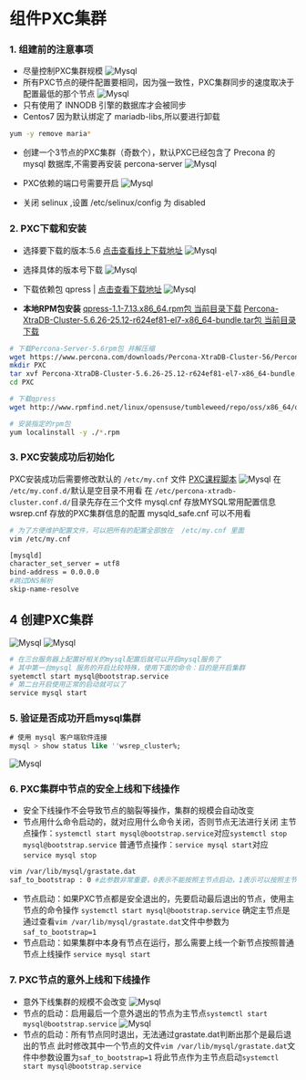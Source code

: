# 组件PXC集群
### 1. 组建前的注意事项
- 尽量控制PXC集群规模
![Mysql](./images/3-1.png)
- 所有PXC节点的硬件配置要相同，因为强一致性，PXC集群同步的速度取决于配置最低的那个节点
![Mysql](./images/3-2.png)
- 只有使用了 INNODB 引擎的数据库才会被同步
- Centos7 因为默认绑定了 mariadb-libs,所以要进行卸载
```bash
yum -y remove maria*
```
- 创建一个3节点的PXC集群（奇数个），默认PXC已经包含了 Precona 的 mysql 数据库,不需要再安装 percona-server
![Mysql](./images/3-3.png)

- PXC依赖的端口号需要开启
![Mysql](./images/3-4.png)

- 关闭 selinux ,设置 /etc/selinux/config 为 disabled

### 2. PXC下载和安装
- 选择要下载的版本:5.6 [点击查看线上下载地址](https://www.percona.com/downloads/)
![Mysql](./images/3-5.png)
- 选择具体的版本号下载
![Mysql](./images/3-6.png)
- 下载依赖包 qpress | [点击查看下载地址](http://www.rpmfind.net/linux/opensuse/tumbleweed/repo/oss/x86_64/qpress-1.1-7.13.x86_64.rpm)
![Mysql](./images/3-7.png)



- **本地RPM包安装**
  [qpress-1.1-7.13.x86_64.rpm包 当前目录下载](./source/qpress-1.1-7.13.x86_64.rpm)
  [Percona-XtraDB-Cluster-5.6.26-25.12-r624ef81-el7-x86_64-bundle.tar包 当前目录下载](./source/Percona-XtraDB-Cluster-5.6.26-25.12-r624ef81-el7-x86_64-bundle.tar)
```bash
# 下载Percona-Server-5.6rpm包 并解压缩
wget https://www.percona.com/downloads/Percona-XtraDB-Cluster-56/Percona-XtraDB-Cluster-5.6.26-25.12/binary/redhat/7/x86_64/Percona-XtraDB-Cluster-5.6.26-25.12-r624ef81-el7-x86_64-bundle.tar
mkdir PXC
tar xvf Percona-XtraDB-Cluster-5.6.26-25.12-r624ef81-el7-x86_64-bundle.tar
cd PXC

# 下载qpress
wget http://www.rpmfind.net/linux/opensuse/tumbleweed/repo/oss/x86_64/qpress-1.1-7.13.x86_64.rpm

# 安装指定的rpm包
yum localinstall -y ./*.rpm
```

### 3. PXC安装成功后初始化
PXC安装成功后需要修改默认的 `/etc/my.cnf` 文件  [PXC课程脚本](./source/PXC课程脚本.md)
![Mysql](./images/3-9.png)
在 `/etc/my.conf.d/`默认是空目录不用看
在 `/etc/percona-xtradb-cluster.conf.d/`目录先存在三个文件
mysql.cnf 存放MYSQL常用配置信息
wsrep.cnf 存放的PXC集群信息的配置
mysqld_safe.cnf 可以不用看
```bash
# 为了方便维护配置文件，可以把所有的配置全部放在  /etc/my.cnf 里面
vim /etc/my.cnf

[mysqld]
character_set_server = utf8
bind-address = 0.0.0.0
#跳过DNS解析
skip-name-resolve
```

## 4 创建PXC集群
![Mysql](./images/3-11.png)
![Mysql](./images/3-10.png)

```bash
# 在三台服务器上配置好相关的mysql配置后就可以开启mysql服务了
# 其中第一台mysql 服务的开启比较特殊，使用下面的命令：目的是开启集群
syetemctl start mysql@bootstrap.service
# 第二台开启使用正常的启动就可以了
service mysql start
```
### 5. 验证是否成功开启mysql集群
```sql
# 使用 mysql 客户端软件连接
mysql > show status like ''wsrep_cluster%;
```

![Mysql](./images/3-12.png)

### 6. PXC集群中节点的安全上线和下线操作
- 安全下线操作不会导致节点的脑裂等操作，集群的规模会自动改变
- 节点用什么命令启动的，就对应用什么命令关闭，否则节点无法进行关闭
主节点操作：`systemctl start mysql@bootstrap.service`对应`systemctl stop mysql@bootstrap.service`
普通节点操作：`service mysql start`对应`service mysql stop`

```bash
vim /var/lib/mysql/grastate.dat
saf_to_bootstrap : 0 #此参数非常重要，0表示不能按照主节点启动，1表示可以按照主节点启动（1是最后一个关闭的节点，所以数据是最新的）
```

- 节点启动：如果PXC节点都是安全退出的，先要启动最后退出的节点，使用主节点的命令操作
`systemctl start mysql@bootstrap.service` 
确定主节点是通过查看`vim /var/lib/mysql/grastate.dat`文件中参数为`saf_to_bootstrap=1`
- 节点启动：如果集群中本身有节点在运行，那么需要上线一个新节点按照普通节点上线操作
`service mysql start`

### 7. PXC节点的意外上线和下线操作
- 意外下线集群的规模不会改变
![Mysql](./images/3-13.png)
- 节点的启动：启用最后一个意外退出的节点为主节点`systemctl start mysql@bootstrap.service`
![Mysql](./images/3-14.png)
- 节点的启动：所有节点同时退出，无法通过grastate.dat判断出那个是最后退出的节点
此时修改其中一个节点的文件`vim /var/lib/mysql/grastate.dat`文件中参数设置为`saf_to_bootstrap=1`
将此节点作为主节点启动`systemctl start mysql@bootstrap.service`